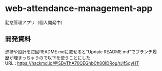 # web-attendance-management-app
勤怠管理アプリ（個人開発中）

## 開発資料
進捗や設計を毎回README.mdに載せると"Update README.md"でブランチ履歴が埋まっちゃうので以下を使うことにした<br>
URL : https://hackmd.io/@SDyThA70QEGhbCh8OIDRog/rJlfSqyHT
